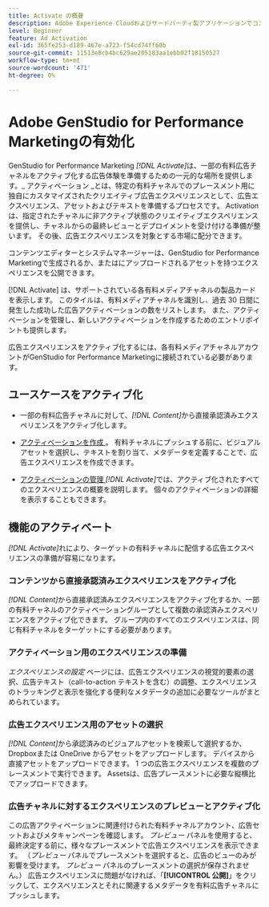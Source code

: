 ```yaml
---
title: Activate の概要
description: Adobe Experience Cloudおよびサードパーティ製アプリケーションでコンテンツをアクティブ化する方法について説明します。
level: Beginner
feature: Ad Activation
exl-id: 365fe253-d189-467e-a723-f54cd74ff60b
source-git-commit: 11513e8cb4bc629ae205183aa1ebb02f18150527
workflow-type: tm+mt
source-wordcount: '471'
ht-degree: 0%

---
```


# Adobe GenStudio for Performance Marketingの有効化

GenStudio for Performance Marketing _[!DNL Activate]_&#x200B;は、一部の有料広告チャネルをアクティブ化する広告体験を準備するための一元的な場所を提供します。_ アクティベーション _とは、特定の有料チャネルでのプレースメント用に独自にカスタマイズされたクリエイティブ広告エクスペリエンスとして、広告エクスペリエンス、アセットおよびテキストを準備するプロセスです。 Activation は、指定されたチャネルに非アクティブ状態のクリエイティブエクスペリエンスを提供し、チャネルからの最終レビューとデプロイメントを受け付ける準備が整います。 その後、広告エクスペリエンスを対象とする市場に配分できます。

コンテンツエディターとシステムマネージャーは、GenStudio for Performance Marketingで生成されるか、またはにアップロードされるアセットを持つエクスペリエンスを公開できます。

[!DNL Activate] は、サポートされている各有料メディアチャネルの製品カードを表示します。 このタイルは、有料メディアチャネルを識別し、過去 30 日間に発生した成功した広告アクティベーションの数をリストします。 また、アクティベーションを管理し、新しいアクティベーションを作成するためのエントリポイントも提供します。

広告エクスペリエンスをアクティブ化するには、各有料メディアチャネルアカウントがGenStudio for Performance Marketingに接続されている必要があります。

## ユースケースをアクティブ化

* 一部の有料広告チャネルに対して、_[!DNL Content]_&#x200B;から直接承認済みエクスペリエンスをアクティブ化します。

* [ アクティベーションを作成 ](create-activation.md)。 有料チャネルにプッシュする前に、ビジュアルアセットを選択し、テキストを割り当て、メタデータを定義することで、広告エクスペリエンスを作成できます。

* [ アクティベーションの管理 ](manage-activations.md) _[!DNL Activate]_&#x200B;では、アクティブ化されたすべてのエクスペリエンスの概要を説明します。 個々のアクティベーションの詳細を表示することもできます。

## 機能のアクティベート

_[!DNL Activate]_&#x200B;れにより、ターゲットの有料チャネルに配信する広告エクスペリエンスの準備が容易になります。

### コンテンツから直接承認済みエクスペリエンスをアクティブ化

_[!DNL Content]_&#x200B;から直接承認済みエクスペリエンスをアクティブ化するか、一部の有料チャネルのアクティベーショングループとして複数の承認済みエクスペリエンスをアクティブ化できます。 グループ内のすべてのエクスペリエンスは、同じ有料チャネルをターゲットにする必要があります。

### アクティベーション用のエクスペリエンスの準備

_エクスペリエンスの設定_ ページには、広告エクスペリエンスの視覚的要素の選択、広告テキスト（call-to-action テキストを含む）の調整、エクスペリエンスのトラッキングと表示を強化する便利なメタデータの追加に必要なツールがまとめられています。

### 広告エクスペリエンス用のアセットの選択

_[!DNL Content]_&#x200B;から承認済みのビジュアルアセットを検索して選択するか、Dropboxまたは OneDrive からアセットをアップロードします。 デバイスから直接アセットをアップロードできます。 1 つの広告エクスペリエンスを複数のプレースメントで実行できます。 Assetsは、広告プレースメントに必要な縦横比でアップロードできます。

### 広告チャネルに対するエクスペリエンスのプレビューとアクティブ化

この広告アクティベーションに関連付けられた有料チャネルアカウント、広告セットおよびメタキャンペーンを確認します。 _プレビュー_ パネルを使用すると、最終決定する前に、様々なプレースメントで広告エクスペリエンスを表示できます。 （_プレビュー_ パネルでプレースメントを選択すると、広告のビューのみが影響を受けます。 _プレビュー_ パネルのプレースメントの選択が保存されません。） 広告エクスペリエンスに問題がなければ、「**[!UICONTROL 公開]**」をクリックして、エクスペリエンスとそれに関連するメタデータを有料広告チャネルにプッシュします。
